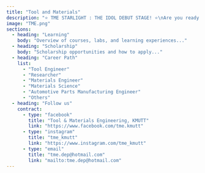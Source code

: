 ```yaml
---
title: "Tool and Materials"
description: "⭐️ TME STARLIGHT : THE IDOL DEBUT STAGE! ⭐️\nAre you ready!? Witness the very first debut of the TME Trainees! A cool mini-concert featuring 2 special stages from Department of Tool & Materials Engineering ⚙️ guaranteed to give everyone an unforgettable experience.\nCome and join us at KMUTT Engineering Open House 2025!\n⸻\n“Every stage lights up with your cheers, every moment shines with our music… together we are the Starlight Concert.” 🌟🎤"
image: "TME.png"
sections:
  - heading: "Learning"
    body: "Overview of courses, labs, and learning experiences..."
  - heading: "Scholarship"
    body: "Scholarship opportunities and how to apply..."
  - heading: "Career Path"
    list:
      - "Tool Engineer"
      - "Researcher"
      - "Materials Engineer"
      - "Materials Science"
      - "Automotive Parts Manufacturing Engineer"
      - "Others"
  - heading: "Follow us"
    contract:
      - type: "facebook"
        title: "Tool & Materials Engineering, KMUTT"
        link: "https://www.facebook.com/tme.kmutt"
      - type: "instagram"
        title: "tme_kmutt"
        link: "https://www.instagram.com/tme_kmutt"
      - type: "email"
        title: "tme.dep@hotmail.com"
        link: "mailto:tme.dep@hotmail.com"
---
```

